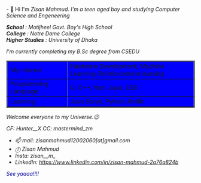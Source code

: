 <blink>- 👋 Hi</blink> I'm <i>Zisan Mahmud. I'm a teen aged boy and studying Computer Science and Engeneering<br>

<b>School</b> : Motijheel Govt. Boy's High School<br>
<b>College</b> : Notre Dame College<br>
<b>Higher Studies</b> : University of Dhaka<br>

I'm currently completing my B.Sc degree from CSEDU<br>

<table border = "2" align = "center" bgcolor = "#0000FC">
    <tr>
        <td> My interest </td>
        <td> Hardware Development, Machine Learning, Reinforcement learning </td>
    </tr>
    <tr>
        <td>Programming Language</td>
        <td> C, C++, html, Java, CSS </td>
    </tr>
    <tr>
        <td> Learning </td>
        <td> Java Script, Python, Kotlin </td>
    </tr>
</table>

<blink>Welcome everyone to my Universe.</blink>😉

<em>CF: Hunter__X
CC: mastermind_zm</em>

- 📫 mail: zisanmahmud12002060[at]gmail.com
- ⓕ Zisan Mahmud
- Insta: zisan__m_
- LinkedIn: https://www.linkedin.com/in/zisan-mahmud-2a76a824b

<blink><font color = "#000199">See yaaaa!!!!</font></blink>
